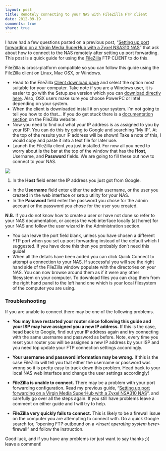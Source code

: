 ```yaml
---
layout: post
title: Remotely connecting to your NAS with FileZilla FTP client
date: 2012-09-19
comments: true
share: true
---
```


I have had a few questions posted on a previous post, “[Setting up port forwarding on a Virgin Media SuperHub with a Zyxel NSA310 NAS](http://joegardiner.co.uk/external-ftp-nas-with-the-zyxel-nsa310-media-storage-and-a-super-hub/)” that ask about how to connect to the NAS remotely after setting up port forwarding. This post is a quick guide for using the [FileZilla](http://filezilla-project.org/) FTP CLIENT to do this.

FileZilla is cross-platform compatible so you can follow this guide using the FileZilla client on Linux, Mac OSX, or Windows.

* Head to the FileZilla [Client download page](http://filezilla-project.org/download.php?type=client) and select the option most suitable for your computer. Take note if you are a Windows user, it is easier to go with the Setup.exe version which you can [download directly here](http://sourceforge.net/projects/filezilla/files/FileZilla_Client/3.5.3/FileZilla_3.5.3_win32-setup.exe/download). Also, OSX users make sure you choose PowerPC or Intel depending on your system.
* When the client is downloaded install it on your system. I’m not going to tell you how to do that… If you do get stuck there is a [documentation section](http://wiki.filezilla-project.org/Documentation) on the FileZilla website.
* Now you need to find out what your IP address is as assigned to you by your ISP. You can do this by going to Google and searching “My IP”. At the top of the results your IP address will be shown! Take a note of this, I would copy and paste it into a text file for later use.
* Launch the FileZilla client you just installed. For now all you need to worry about is the bar at the top of the window that has the **Host**, Username, and **Password** fields. We are going to fill these out now to connect to your NAS.   

[![](https://images.grdnr.io/2012/04/Screen-Shot-2012-04-07-at-10.51.16.png)](https://images.grdnr.io/2012/04/Screen-Shot-2012-04-07-at-10.51.16.png)

1. In the **Host** field enter the IP address you just got from Google.
  * In the **Username** field enter either the admin username, or the user you created in the web interface or setup utility for your NAS.
  * In the **Password** field enter the password you chose for the admin account or the password you chose for the user you created.

**N.B.** If you do not know how to create a user or have not done so refer to your NAS documentation, or access the web interface locally (at home) for your NAS and follow the user wizard in the Administration section.

  * You can leave the port field blank, unless you have chosen a different FTP port when you set up port forwarding instead of the default which I suggested. If you have done this then you probably don’t need this guide!
  * When all the details have been added you can click Quick Connect to attempt a connection to your NAS. If successful you will see the right hand side of the FileZilla window populate with the directories on your NAS. You can now browse around them as if it were any other filesystem on your computer. To download files you can drag them from the right hand panel to the left hand one which is your local filesystem of the computer you are using.

### Troubleshooting

If you are unable to connect there may be one of the following problems.

* **You may have restarted your router since following this guide and your ISP may have assigned you a new IP address.** If this is the case, head back to Google, find out your IP address again and try connecting with the same username and password as before. Note, every time you reset your router you will be assigned a new IP address by your ISP and you need top update your FTP connection settings accordingly.

* **Your username and password information may be wrong.** If this is the case FileZilla will tell you that either the username or password was wrong so it is pretty easy to track down this problem. Head back to your local NAS web interface and change the user settings accordingly!

* **FileZilla is unable to connect.** There may be a problem with your port forwarding configuration. Read my previous guide, “[Setting up port forwarding on a Virgin Media SuperHub with a Zyxel NSA310 NAS](http://joegardiner.co.uk/external-ftp-nas-with-the-zyxel-nsa310-media-storage-and-a-super-hub/)“, and carefully go over all the steps again. If you still have problems leave a comment on either guide and I will try to help.

* **FileZilla very quickly fails to connect.** This is likely to be a firewall issue on the computer you are attempting to connect with. Do a quick Google search for, “opening FTP outbound on a <_insert operating system here_> firewall” and follow the instruction.

Good luck, and if you have any problems (or just want to say thanks ;)) leave a comment!
